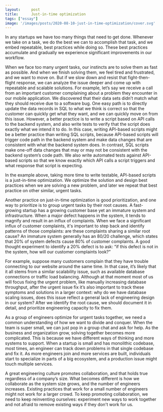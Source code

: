 ```yaml
---
layout:     post
title:      Just-in-time optimization
tags: ["essay"]
image: '/images/posts/2020-08-10-just-in-time-optimization/cover.svg'
---
```


In any startups we have too many things that need to get done. Whenever we take on a task, we do the best we can to accomplish that task, and we embed repeatable, best practices while doing so. These best practices accumulate and gradually we experience significant improvements in our workflow.

When we face too many urgent tasks, our instincts are to solve them as fast as possible. And when we finish solving them, we feel tired and frustrated, and we want to move on. But if we slow down and resist that fight-then-flight response, we can analyze the issue deeper and come up with repeatable and scalable solutions. For example, let’s say we receive a call from an important customer complaining about a problem they encounter in our mobile application. We discovered that their data sets didn’t match what they should receive due to a software bug. One easy path is to directly update the data records in SQL to what we think is correct so that the customer can quickly get what they want, and we can quickly move on from this issue. However, a better practice is to write a script based on API calls to the backend system, and also write tests to verify that the script does exactly what we intend it to do. In this case, writing API-based scripts might be a better practice than writing SQL scripts, because API-based scripts will trigger code path in the backend system and make data changes that are consistent with what the backend system does. In contrast, SQL scripts make one-off data changes that may or may not be consistent with the backend system’s code path. We also write automated tests against API-based scripts so that we know exactly which API calls a script triggers and what response that script is expecting.

In the example above, taking more time to write testable, API-based scripts is a just-in-time optimization. We optimize the solution and design best practices when we are solving a new problem, and later we repeat that best practice on other similar, urgent tasks.

Another practice on just-in-time optimization is good prioritization, and one way to prioritize is to group urgent tasks by their root causes. A fast-growing startup has a growing customer base yet an immature system and infrastructure. When a major defect happens in the system, it tends to magnify and result in an influx of complaints. When we face a significant influx of customer complaints, it's important to step back and identify patterns of those complaints: are these complaints sharing a similar root cause?  An immature system generally has an 80/20 challenge, which states that 20% of system defects cause 80% of customer complaints.  A good thought experiment to identify a 20% defect is to ask: “if this defect is not in the system, how will our customer complaints look?”

For example, suppose many customers complain that they have trouble connecting to our website around the same time. In that case, it’s likely that it all stems from a similar scalability issue, such as available database connections or traffic load balancing. Although at that moment most of us will focus fixing the urgent problem, like manually increasing database throughput, after the urgent issue fix it’s also important to track these symptoms and solutions in a larger context: why do we have database scaling issues, does this issue reflect a general lack of engineering design in our system? After we identify the root cause, we should document it in detail, and prioritize engineering capacity to fix them.

As a group of engineers optimize for urgent tasks together, we need a common understanding of how we want to divide and conquer. When the team is super small, we can just pop in a group chat and ask for help. As the business and organization grow, solving together becomes more complicated. This is because we have different ways of thinking and more systems to support. When a startup is small and has monolithic codebase, most times, an engineer can track down problems in that single codebase and fix it. As more engineers join and more services are built, individuals start to specialize in parts of a big ecosystem, and a production issue might touch multiple services.

A great engineering culture promotes collaboration, and that holds true regardless of a company’s size. What becomes different is how we collaborate as the system size grows, and the number of engineers increases. Existing practices that work for a small number of engineers might not work for a larger crowd. To keep promoting collaboration, we need to keep reinventing ourselves: experiment new ways to work together and not afraid to remove existing ways if they don't work for us.
